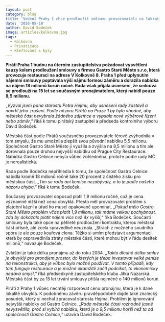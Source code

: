 ```yaml
---
layout: post
category: blog
title: 'Vedení Prahy 1 chce prodloužit smlouvu provozovateli na lukrativní adrese v historickém centru, jiný zájemce však nabízí o 9,5 milionu vyšší nájemné'	
date: '2020-05-18'
author: David Bodeček		
image: articles/kolkovna.jpg		
tags:		
  - Kolkovna		
  - Privatizace		
  - Kšeftování s byty	
---
```

	

**Piráti Praha 1 budou na úterním zastupitelstvu požadovat vysvětlení kauzy kolem prodloužení smlouvy s firmou Gastro Staré Město s.r.o, která provozuje restauraci na adrese V Kolkovně 8. Praha 1 před uplynutím nájemní smlouvy poptávala výši nájmu formou záměru a dorazila nabídka na nájem 18 milionů korun ročně. Rada však přijala usnesení, že smlouva se prodlouží na 15 let se současným pronajímatelem, který nabídl pouze 8,5 milionu.**  

„_Vyzval jsem pana starostu Petra Hejmu, aby usnesení rady zastavil a navrhl jeho zrušení. Podle názoru Pirátů na Praze 1 by bylo vhodné, aby městská část nevybrala žádného zájemce a vypsala nové výběrové řízení nebo záměr_,“ říká k tomu pirátský zastupitel a předseda kontrolního výboru David Bodeček.

Městská část podle Pirátů současného provozovatele férově zvýhodnila v tom smyslu, že mu umožnila zlepšit svou původní nabídku 5,5 milionu. Společnost Gastro Staré Město ji využila a zvýšila na 8,5 milionu a tím ale dorovnala pouze druhou nejvyšší nabídku od Prague City Restaurace. Nabídka Gastro Celnice nebyla vůbec zohledněna, protože podle rady MČ je nerealistická.  

Rada podle Bodečka nepřihlédla k tomu, že společnost Gastro Celnice nabídla kromě 18 milionů ročně také 20 procent z čistého zisku pro městskou část. „_Tím se rada ani komise nezabývaly, a to je podle našeho názoru chyba_,“ říká k tomu Bodeček.

Současný provozovatel doposud platil 1,9 milionu ročně, což je cena významně nižší než cena obvyklá. Přesto měl provozovatel problém s platební kázní a úřad ho musel opakovaně upomínat. „_Pokud mělo Gastro Staré Město problém včas platit 1,9 milionu, tak máme velkou pochybnost, zda by dokázalo platit nájem více než 4x vyšší_,“ říká Bodeček. Součástí smlouvy byla také opce na pětileté prodloužení kontraktu, kterou městská část přísně, ale zcela spravedlivě neuznala. „Strach z možného soudního sporu je ale pouze kouřová clona. Těžko si umím představit argumentaci, která by ospravedlnila ztráty městské části, které mohou být v řádu desítek milionů,“ navazuje Bodeček.  

Zvláštní je také délka pronájmu až do roku 2034. „_Takto dlouhá délka smluv je obvyklý pro pronájem prostor, do kterých je třeba investovat velké peníze na rekonstrukci, aby je vůbec bylo možné používat. V tomto případě, kdy tam funguje restaurace a je možné okamžitě začít podnikat, to ekonomicky nedává smysl_,“ říká předsedkyně zastupitelského klubu Jitka Nazarská. Městská část by za 15 let trvání smlouvy přišla nejméně o 140 milionů korun.  

Piráti z Prahy 1 vůbec nechtějí rozporovat cenu pronájmu, která je k dané lokalitě obvyklá. K podobnému závěru pravděpodobně dojde také znalecký posudek, který si nechal zpracoval starosta Hejma. Problém je ignorování nejvyšší nabídky od Gastro Celnice. „_Rada městské části rozhodně jasně nevysvětlila, proč si vybírá nabídku, která je o 9,5 milionu horší než ta od společnosti Gastro Celnice_,“ uzavírá David Bodeček.
